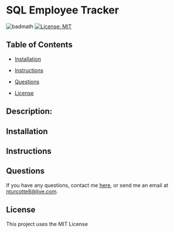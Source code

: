 
 # SQL Employee Tracker
![badmath](https://img.shields.io/github/repo-size/TheHebi/sql-employee-tracker)
[![License: MIT](https://img.shields.io/badge/License-MIT-yellow.svg)](https://opensource.org/licenses/MIT)
 ## Table of Contents
* [Installation](#installation)
* [Instructions](#instructions)

* [Questions](#questions)
* [License](#license)

## Description:


## Installation


## Instructions





## Questions
If you have any questions, contact me <a href="https://github.com/TheHebi" target="_blank">here</a>, or send me an email at nturcotte8@live.com.

## License 
 This project uses the MIT License
